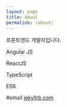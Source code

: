 ```yaml
---
layout: page
title: About
permalink: /about/
---
```


프론트엔드 개발자입니다.

Angular JS

ReactJS

TypeScript

ES6

#email [jekyllrb.com](http://jekyllrb.com/)